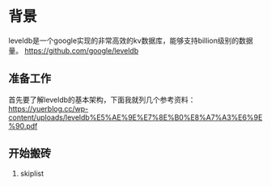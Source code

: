 # 背景
leveldb是一个google实现的非常高效的kv数据库，能够支持billion级别的数据量。
https://github.com/google/leveldb

## 准备工作
首先要了解leveldb的基本架构，下面我就列几个参考资料：
https://yuerblog.cc/wp-content/uploads/leveldb%E5%AE%9E%E7%8E%B0%E8%A7%A3%E6%9E%90.pdf

## 开始搬砖
1. skiplist